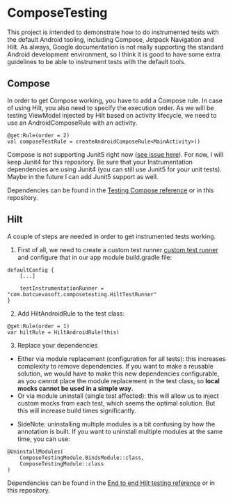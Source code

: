 # ComposeTesting
This project is intended to demonstrate how to do instrumented tests with the default Android tooling, including Compose, Jetpack Navigation and Hilt. As always, Google documentation is not really supporting the standard Android development environment, so I think it is good to have some extra guidelines to be able to instrument tests with the default tools. 

## Compose
In order to get Compose working, you have to add a Compose rule. In case of using Hilt, you also need to specify the execution order. As we will be testing ViewModel injected by Hilt based on activity lifecycle, we need to use an AndroidComposeRule with an activity.   
```
@get:Rule(order = 2)
val composeTestRule = createAndroidComposeRule<MainActivity>()
```

Compose is not supporting Junit5 right now ([see issue here](https://github.com/mannodermaus/android-junit5/issues/234)). For now, I will keep Junit4 for this repository. Be sure that your Instrumentation dependencies are using Junit4 (you can still use Junit5 for your unit tests). Maybe in the future I can add Junit5 support as well.

Dependencies can be found in the [Testing Compose reference](https://developer.android.com/jetpack/compose/testing) or in this repository.

## Hilt
A couple of steps are needed in order to get instrumented tests working. 
1. First of all, we need to create a custom test runner
[custom test runner](https://github.com/mathias21/ComposeTesting/blob/main/app/src/androidTest/java/com/batcuevasoft/composetesting/HiltTestRunner.kt) and configure that in our app module build.gradle file:

```
defaultConfig {
    [...]

    testInstrumentationRunner = "com.batcuevasoft.composetesting.HiltTestRunner"
}
```

2. Add HiltAndroidRule to the test class:

```
@get:Rule(order = 1)
var hiltRule = HiltAndroidRule(this)
```

3. Replace your dependencies
- Either via module replacement (configuration for all tests): this increases complexity to remove dependencies. If you want to make a reusable solution, we would have to make this new dependencies configurable, as you cannot place the module replacement in the test class, so **local mocks cannot be used in a simple way**.
- Or via module uninstall (single test affected): this will allow us to inject custom mocks from each test, which seems the optimal solution. But this will increase build times significantly.

* SideNote: uninstalling multiple modules is a bit confusing by how the annotation is built. If you want to uninstall multiple modules at the same time, you can use: 
```
@UninstallModules(
    ComposeTestingModule.BindsModule::class, 
    ComposeTestingModule::class
)
```

Dependencies can be found in the [End to end Hilt testing reference](https://developer.android.com/training/dependency-injection/hilt-testing#end-to-end) or in this repository.
